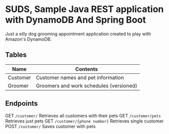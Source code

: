 # SUDS, Sample Java REST application with DynamoDB And Spring Boot

Just a silly dog grooming appointment application created to play with Amazon's DynamoDB.

## Tables

| Name     | Contents |
|----------|----------|
| Customer | Customer names and pet information |
| Groomer  | Groomers and work schedules (versioned) |

## Endpoints

GET `/customer/` Retrieves all customers with their pets
GET `/customer/pets` Retrieves just pets
GET `/customer/{phone number}` Retrieves single customer
POST `/customer/` Saves customer with pets

